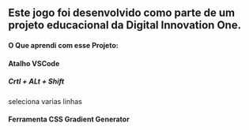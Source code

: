 ## Este jogo foi desenvolvido como parte de um projeto educacional da Digital Innovation One.

#### O Que aprendi com esse Projeto:

#### Atalho VSCode 
##### Crtl + ALt + Shift 
seleciona varias linhas

#### Ferramenta CSS Gradient Generator

